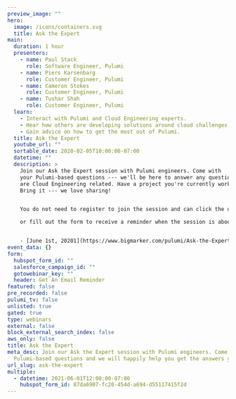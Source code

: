 ```yaml
---
preview_image: ""
hero:
  image: /icons/containers.svg
  title: Ask the Expert
main:
  duration: 1 hour
  presenters:
    - name: Paul Stack
      role: Software Engineer, Pulumi
    - name: Piers Karsenbarg
      role: Customer Engineer, Pulumi
    - name: Cameron Stokes
      role: Customer Engineer, Pulumi
    - name: Tushar Shah
      role: Customer Engineer, Pulumi
  learn:
    - Interact with Pulumi and Cloud Engineering experts.
    - Hear how others are developing solutions around cloud challenges.
    - Gain advice on how to get the most out of Pulumi.
  title: Ask the Expert
  youtube_url: ""
  sortable_date: 2020-02-05T10:00:00-07:00
  datetime: ""
  description: >
    Join our Ask the Expert session with Pulumi engineers. Come with
    your Pulumi-based questions --- we'll be here to answer any questions that
    are Cloud Engineering related. Have a project you're currently working on?
    Bring it --- we love sharing!


    You do not need to register to join the session and can click the on one of the below links below to join the session when it starts

    or fill out the form to receive a reminder when the session is about to start.


    - [June 1st, 20201](https://www.bigmarker.com/pulumi/Ask-the-Expert-NA-2d5aaafd338c837601bd8f42)
event_data: {}
form:
  hubspot_form_id: ""
  salesforce_campaign_id: ""
  gotowebinar_key: ""
  header: Get An Email Reminder
featured: false
pre_recorded: false
pulumi_tv: false
unlisted: true
gated: true
type: webinars
external: false
block_external_search_index: false
aws_only: false
title: Ask the Expert
meta_desc: Join our Ask the Expert session with Pulumi engineers. Come with your
  Pulumi-based questions and we will happily help you get the answers you need.
url_slug: ask-the-expert
multiple:
  - datetime: 2021-06-01T12:00:00-07:00
    hubspot_form_id: 87da6907-fc20-454d-a694-d55117415f2d
---
```

